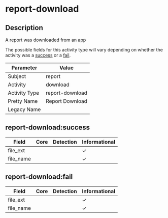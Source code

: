 report-download
===============

Description
-----------
A report was downloaded from an app

The possible fields for this activity type will vary depending on whether the activity was a [success](#report-downloadsuccess) or a [fail](#report-downloadfail).

| Parameter     | Value           |
| ------------- | --------------- |
| Subject       | report          |
| Activity      | download        |
| Activity Type | report-download |
| Pretty Name   | Report Download |
| Legacy Name   |                 |

report-download:success
-----------------------

| Field     | Core | Detection | Informational |
| --------- | ---- | --------- | ------------- |
| file_ext  |      |           | &#10003;      |
| file_name |      |           | &#10003;      |

report-download:fail
--------------------

| Field     | Core | Detection | Informational |
| --------- | ---- | --------- | ------------- |
| file_ext  |      |           | &#10003;      |
| file_name |      |           | &#10003;      |